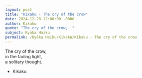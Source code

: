 ```yaml
---
layout: post
title: "Kikaku - The cry of the crow"
date: 2024-12-28 12:00:00 -0000
author: Kikaku
quote: "The cry of the crow,  "
subject: Kyōka Haiku
permalink: /Kyōka Haiku/Kikaku/Kikaku - The cry of the crow
---
```


The cry of the crow,  
in the fading light,  
a solitary thought.

- Kikaku
